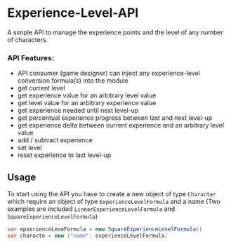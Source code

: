 # Experience-Level-API

A simple API to manage the experience points and the level of any number of characters.

### API Features:
* API consumer (game designer) can inject any experience-level conversion formula(s) into the module
* get current level
* get experience value for an arbitrary level value
* get level value for an arbitrary experience value
* get experience needed until next level-up
* get percentual experience progress between last and next level-up
* get experience delta between current experience and an arbitrary level value
* add / subtract experience
* set level
* reset experience to last level-up

## Usage

To start using the API you have to create a new object of type `Character` which require an object of type `ExperienceLevelFormula` and a name (Two examples are included `LinearExperienceLevelFormula` and `SquareExperienceLevelFormula`)
``` C#
var epxerienceLeveFormula = new SquareExperienceLevelFormula()
var characte = new ("name", experienceLevelFormula)
```
